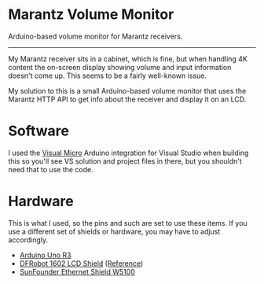 # Marantz Volume Monitor

Arduino-based volume monitor for Marantz receivers.

---

My Marantz receiver sits in a cabinet, which is fine, but when handling 4K content the on-screen display showing volume and input information doesn't come up. This seems to be a fairly well-known issue.

My solution to this is a small Arduino-based volume monitor that uses the Marantz HTTP API to get info about the receiver and display it on an LCD.

# Software

I used the [Visual Micro](http://www.visualmicro.com/) Arduino integration for Visual Studio when building this so you'll see VS solution and project files in there, but you shouldn't need that to use the code.

# Hardware

This is what I used, so the pins and such are set to use these items. If you use a different set of shields or hardware, you may have to adjust accordingly.

- [Arduino Uno R3](http://amzn.to/2moYxUe)
- [DFRobot 1602 LCD Shield](http://amzn.to/2mwXbGw) ([Reference](https://www.dfrobot.com/product-51.html))
- [SunFounder Ethernet Shield W5100](http://amzn.to/2miekaT)